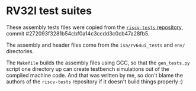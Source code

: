 # RV32I test suites

These assembly tests files were copied from the [`riscv-tests` repository](https://github.com/riscv/riscv-tests), commit #272093f3281b54cbf0a14c3ccdd3c0cb47a28fb5.

The assembly and header files come from the `isa/rv64ui_tests` and `env/` directories.

The `Makefile` builds the assembly files using GCC, so that the `gen_tests.py` script one directory up can create testbench simulations out of the compiled machine code. And that was written by me, so don't blame the authors of the `riscv-tests` repository if it doesn't build things properly :)
